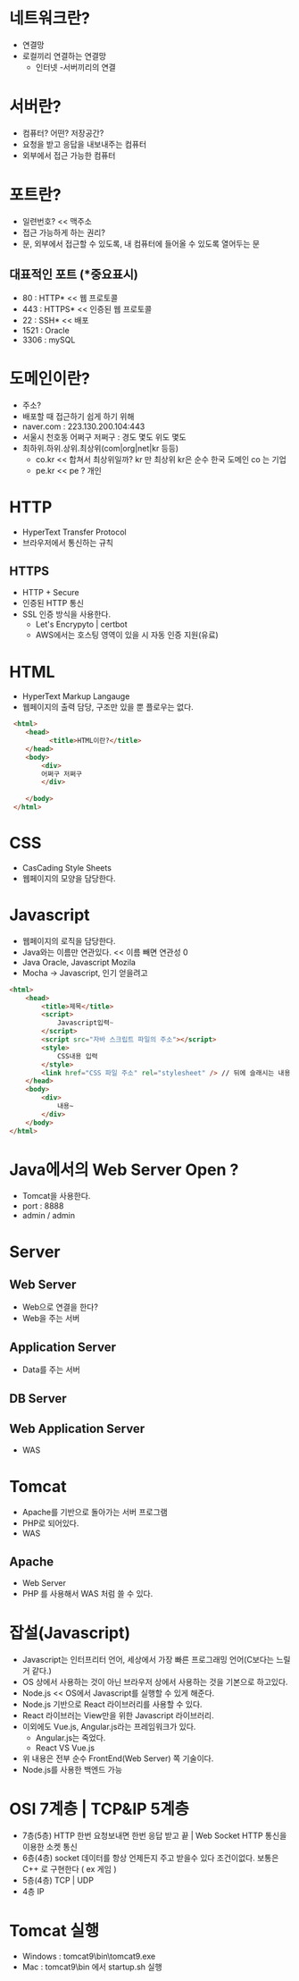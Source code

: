 # 네트워크란?
- 연결망
- 로컬끼리 연결하는 연결망
  - 인터넷
-서버끼리의 연결

# 서버란?
- 컴퓨터? 어떤? 저장공간?
- 요청을 받고 응답을 내보내주는 컴퓨터
- 외부에서 접근 가능한 컴퓨터

# 포트란?
- 일련번호? << 맥주소
- 접근 가능하게 하는 권리?
- 문, 외부에서 접근할 수 있도록, 내 컴퓨터에 들어올 수 있도록 열어두는 문

## 대표적인 포트  (*중요표시)
- 80 : HTTP* << 웹 프로토콜
- 443 : HTTPS*  << 인증된 웹 프로토콜
- 22 : SSH* << 배포
- 1521 : Oracle 
- 3306 : mySQL

# 도메인이란?
- 주소?
- 배포할 때 접근하기 쉽게 하기 위해
- naver.com : 223.130.200.104:443
- 서울시 천호동 어쩌구 저쩌구 : 경도 몇도 위도 몇도 
- 최하위.하위.상위.최상위(com|org|net|kr 등등)
  - co.kr << 합쳐서 최상위일까? kr 만 최상위 kr은 순수 한국 도메인 co 는 기업
  - pe.kr << pe ? 개인 

# HTTP
- HyperText Transfer Protocol
- 브라우저에서 통신하는 규칙

## HTTPS
- HTTP + Secure
- 인증된 HTTP 통신
- SSL 인증 방식을 사용한다.
  - Let's Encrypyto | certbot
  - AWS에서는 호스팅 영역이 있을 시 자동 인증 지원(유료)

# HTML
- HyperText Markup Langauge
- 웹페이지의 출력 담당, 구조만 있을 뿐 플로우는 없다.

```html
 <html>	
	<head>
 	      <title>HTML이란?</title>
 	</head>
 	<body>
 		<div>
 		어쩌구 저쩌구
 		</div>
 		     
	</body>
 </html>	
```

# CSS
- CasCading Style Sheets
- 웹페이지의 모양을 담당한다.

# Javascript
- 웹페이지의 로직을 담당한다.
- Java와는 이름만 연관있다. << 이름 빼면 연관성 0
- Java Oracle, Javascript Mozila
- Mocha -> Javascript, 인기 얻을려고 

```html
<html>
	<head>
		<title>제목</title>
		<script>
			Javascript입력~
		</script>
		<script src="자바 스크립트 파일의 주소"></script>
		<style>
			CSS내용 입력
		</style>
		<link href="CSS 파일 주소" rel="stylesheet" /> // 뒤에 슬래시는 내용이없으니까 바로닫아버려라 라는 용도 
	</head>
	<body>
		<div>
			내용~
		</div>
	</body>
</html>
```

# Java에서의 Web Server Open ?
- Tomcat을 사용한다.
- port : 8888
- admin / admin

# Server
## Web Server
- Web으로 연결을 한다?
- Web을 주는 서버

## Application Server
- Data를 주는 서버

## DB Server

## Web Application Server
- WAS 

# Tomcat
- Apache를 기반으로 돌아가는 서버 프로그램
- PHP로 되어있다.
- WAS

## Apache
- Web Server 
- PHP 를 사용해서 WAS 처럼 쓸 수 있다.

# 잡설(Javascript)
- Javascript는 인터프리터 언어, 세상에서 가장 빠른 프로그래밍 언어(C보다는 느릴거 같다.)
- OS 상에서 사용하는 것이 아닌 브라우저 상에서 사용하는 것을 기본으로 하고있다.
- Node.js << OS에서 Javascript를 실행할 수 있게 해준다.
- Node.js 기반으로 React 라이브러리를 사용할 수 있다.
- React 라이브러는 View만을 위한 Javascript 라이브러리.
- 이외에도 Vue.js, Angular.js라는 프레임워크가 있다.
  - Angular.js는 죽었다.
  - React VS Vue.js
- 위 내용은 전부 순수 FrontEnd(Web Server) 쪽 기술이다.
- Node.js를 사용한 백엔드 가능

# OSI 7계층 | TCP&IP 5계층
- 7층(5층) HTTP 한번 요청보내면 한번 응답 받고 끝 | Web Socket HTTP 통신을 이용한 소켓 통신 
- 6층(4층) socket 데이터를 항상 언제든지 주고 받을수 있다 조건이없다. 보통은 C++ 로 구현한다 ( ex 게임 )
- 5층(4층) TCP | UDP
- 4층 IP

# Tomcat 실행
- Windows : tomcat9\bin\tomcat9.exe
- Mac : tomcat9\bin 에서 startup.sh 실행
